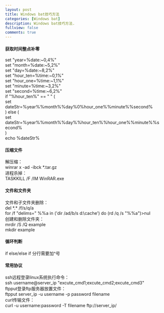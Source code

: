 ```yaml
---
layout: post
title: Windows bat技巧方法
categories: [Windows bat]
description: Windows bat技巧方法.
fullview: false
comments: true
---
```


#### 获取时间整点补零
set "year=%date:~0,4%"  
set "month=%date:~5,2%"  
set "day=%date:~8,2%"  
set "hour_ten=%time:~0,1%"  
set "hour_one=%time:~1,1%"  
set "minute=%time:~3,2%"  
set "second=%time:~6,2%"  
if "%hour_ten%" == " " (  
set dateStr=%year%%month%%day%0%hour_one%%minute%%second%  
) else (  
set dateStr=%year%%month%%day%%hour_ten%%hour_one%%minute%%second%  
)  
echo %dateStr%

#### 压缩文件
解压缩：  
winrar x -ad -ibck *.tar.gz  
进程杀掉：  
TASKKILL /F /IM WinRAR.exe  

#### 文件和文件夹
文件和子文件夹删除：  
del \*.* /f/s/q/a  
for /f "delims=" %%a in ('dir /ad/b/s d:\cache') do (rd /q /s "%%a")>nul  
创建和删除文件夹：  
mrdir /S /Q example  
mkdir example

#### 循环判断
if else/else if 分行需要加^号

#### 常用协议
ssh远程登录linux系统执行命令：  
ssh username@server_ip "excute_cmd1;excute_cmd2;excute_cmd3"  
ftpput登录ftp服务器放置文件：  
ftpput server_ip -u username -p password filename  
curl传输文件：  
curl -u username:password -T filename ftp://server_ip/